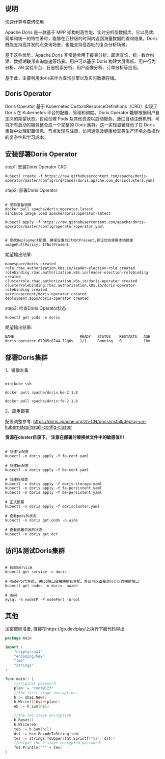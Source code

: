 ## 说明

快速计算与查询使用.

Apache Doris 是一款基于 MPP 架构的高性能、实时分析型数据库。它以高效、简单和统一的特性著称，能够在亚秒级的时间内返回海量数据的查询结果。Doris 既能支持高并发的点查询场景，也能支持高吞吐的复杂分析场景。

基于这些优势，Apache Doris 非常适合用于报表分析、即席查询、统一数仓构建、数据湖联邦查询加速等场景。用户可以基于 Doris 构建大屏看板、用户行为分析、AB 实验平台、日志检索分析、用户画像分析、订单分析等应用。


基于此，主要利用doris来作为查询引擎以及实时数据存储。



## Doris Operator


Doris Operator 基于 Kubernetes CustomResourceDefinitions（CRD）实现了 Doris 在 Kubernetes 平台的配置、管理和调度。Doris Operator 能够根据用户自定义的期望状态，自动创建 Pods 及其他资源以启动服务。通过自动注册机制，可将所有启动的服务整合成一个完整的 Doris 集群。这一实现显著降低了在 Doris 集群中处理配置信息、节点发现与注册、访问通信及健康检查等生产环境必备操作的复杂性和学习成本。


## 安装部署Doris Operator


step1: 安装Doris Operator CRD

```shell
kubectl create -f https://raw.githubusercontent.com/apache/doris-operator/master/config/crd/bases/doris.apache.com_dorisclusters.yaml
```

step2: 部署Doris Operator

```shell

# 提前准备镜像
docker pull apache/doris:operator-latest
minikube image load apache/doris:operator-latest

kubectl apply -f https://raw.githubusercontent.com/apache/doris-operator/master/config/operator/operator.yaml


# 修改Deployment配置，确保设置为IfNotPresent,保证优先使用本地镜像
imagePullPolicy: IfNotPresent
```

期望输出结果:

```shell
namespace/doris created
role.rbac.authorization.k8s.io/leader-election-role created
rolebinding.rbac.authorization.k8s.io/leader-election-rolebinding created
clusterrole.rbac.authorization.k8s.io/doris-operator created
clusterrolebinding.rbac.authorization.k8s.io/doris-operator-rolebinding created
serviceaccount/doris-operator created
deployment.apps/doris-operator created
```

step3: 检查Doris Operator状态

```shell
kubectl get pods -n doris
```

期望输出结果:

```shell
NAME                              READY   STATUS    RESTARTS   AGE
doris-operator-67985c6744-72q6v   1/1     Running   0          10m
```


## 部署Doris集群

1、镜像准备

```shell

minikube ssh

docker pull apache/doris:be-2.1.8

docker pull apache/doris:fe-2.1.8
```

2、应用部署

配置调整参考: https://doris.apache.org/zh-CN/docs/install/deploy-on-kubernetes/install-config-cluster

**资源在cluster目录下， 注意在部署时替换掉文件中的敏感值!!!**

```shell

# 创建fe配置
kubectl -n doris apply -f fe-conf.yaml

# 创建be配置
kubectl -n doris apply -f be-conf.yaml

# 创建存储类
kubectl -n doris apply -f doris-storage.yaml
kubectl -n doris apply -f fe-persistent.yaml
kubectl -n doris apply -f be-persistent.yaml

# 正式部署
kubectl -n doris apply -f doriscluster.yaml

# 查看pods的状态
kubectl -n doris get pods -o wide

# 查看部署资源的状态
kubectl -n doris get dcr

```

## 访问&测试Doris集群


```shell

# 获取service
kubectl get service -n doris

# NodePort方式, 9030端口会被映射到主机，外部可以直接访问节点的映射端口
kubectl get nodes -n doris -owide

# 访问
mysql -h nodeIP -P nodePort -uroot

```

## 其他

加密密码准备, 直接在https://go.dev/play/上执行下面代码得出

```go
package main

import (
	"crypto/sha1"
	"encoding/hex"
	"fmt"
	"strings"
)

func main() {
	//original password
	plan := "root@123"
	//the first stage encryption.
	h := sha1.New()
	h.Write([]byte(plan))
	eb := h.Sum(nil)

	//the two stage encryption.
	h.Reset()
	h.Write(eb)
	teb := h.Sum(nil)
	dst := hex.EncodeToString(teb)
	tes := strings.ToUpper(fmt.Sprintf("%s", dst))
	//output the 2 stage encrypted password.
	fmt.Println("*" + tes)
}
```





